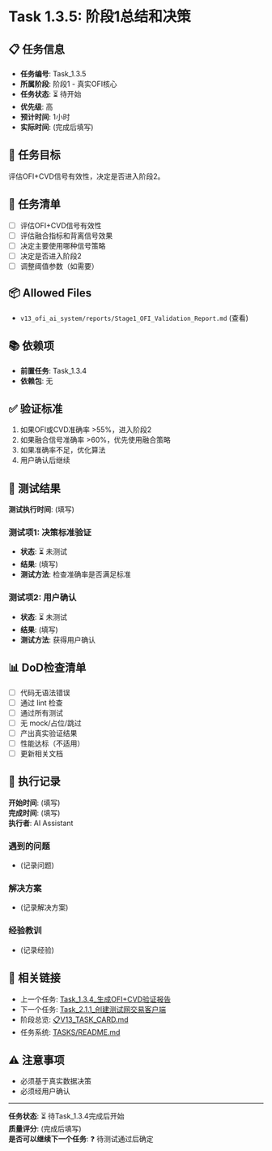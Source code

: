 # Task 1.3.5: 阶段1总结和决策

## 📋 任务信息
- **任务编号**: Task_1.3.5
- **所属阶段**: 阶段1 - 真实OFI核心
- **任务状态**: ⏳ 待开始
- **优先级**: 高
- **预计时间**: 1小时
- **实际时间**: (完成后填写)

## 🎯 任务目标
评估OFI+CVD信号有效性，决定是否进入阶段2。

## 📝 任务清单
- [ ] 评估OFI+CVD信号有效性
- [ ] 评估融合指标和背离信号效果
- [ ] 决定主要使用哪种信号策略
- [ ] 决定是否进入阶段2
- [ ] 调整阈值参数（如需要）

## 📦 Allowed Files
- `v13_ofi_ai_system/reports/Stage1_OFI_Validation_Report.md` (查看)

## 📚 依赖项
- **前置任务**: Task_1.3.4
- **依赖包**: 无

## ✅ 验证标准
1. 如果OFI或CVD准确率 >55%，进入阶段2
2. 如果融合信号准确率 >60%，优先使用融合策略
3. 如果准确率不足，优化算法
4. 用户确认后继续

## 🧪 测试结果
**测试执行时间**: (填写)

### 测试项1: 决策标准验证
- **状态**: ⏳ 未测试
- **结果**: (填写)
- **测试方法**: 检查准确率是否满足标准

### 测试项2: 用户确认
- **状态**: ⏳ 未测试
- **结果**: (填写)
- **测试方法**: 获得用户确认

## 📊 DoD检查清单
- [ ] 代码无语法错误
- [ ] 通过 lint 检查
- [ ] 通过所有测试
- [ ] 无 mock/占位/跳过
- [ ] 产出真实验证结果
- [ ] 性能达标（不适用）
- [ ] 更新相关文档

## 📝 执行记录
**开始时间**: (填写)  
**完成时间**: (填写)  
**执行者**: AI Assistant

### 遇到的问题
- (记录问题)

### 解决方案
- (记录解决方案)

### 经验教训
- (记录经验)

## 🔗 相关链接
- 上一个任务: [Task_1.3.4_生成OFI+CVD验证报告](./Task_1.3.4_生成OFI+CVD验证报告.md)
- 下一个任务: [Task_2.1.1_创建测试网交易客户端](../Stage2_简单真实交易/Task_2.1.1_创建测试网交易客户端.md)
- 阶段总览: [📋V13_TASK_CARD.md](../../📋V13_TASK_CARD.md)
- 任务系统: [TASKS/README.md](../README.md)

## ⚠️ 注意事项
- 必须基于真实数据决策
- 必须经用户确认

---
**任务状态**: ⏳ 待Task_1.3.4完成后开始  
**质量评分**: (完成后填写)  
**是否可以继续下一个任务**: ❓ 待测试通过后确定

